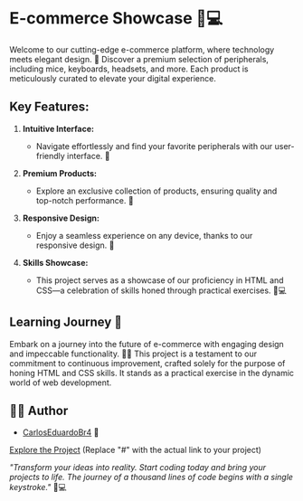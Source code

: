 # E-commerce Showcase 🛒💻

Welcome to our cutting-edge e-commerce platform, where technology meets elegant design. 🚀 Discover a premium selection of peripherals, including mice, keyboards, headsets, and more. Each product is meticulously curated to elevate your digital experience.

## Key Features:

1. **Intuitive Interface:**
   - Navigate effortlessly and find your favorite peripherals with our user-friendly interface. 🧭

2. **Premium Products:**
   - Explore an exclusive collection of products, ensuring quality and top-notch performance. 🌟

3. **Responsive Design:**
   - Enjoy a seamless experience on any device, thanks to our responsive design. 📱

4. **Skills Showcase:**
   - This project serves as a showcase of our proficiency in HTML and CSS—a celebration of skills honed through practical exercises. 🎨💻

## Learning Journey 🚀

Embark on a journey into the future of e-commerce with engaging design and impeccable functionality. 💼🌐 This project is a testament to our commitment to continuous improvement, crafted solely for the purpose of honing HTML and CSS skills. It stands as a practical exercise in the dynamic world of web development.

## 👨‍💻 Author

- [CarlosEduardoBr4](https://github.com/CarlosEduardoBr04) 🚀

[Explore the Project](#) (Replace "#" with the actual link to your project)

_"Transform your ideas into reality. Start coding today and bring your projects to life. The journey of a thousand lines of code begins with a single keystroke."_ 🚀💻

